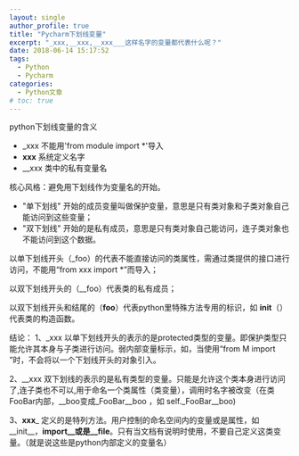 ```yaml
---
layout: single
author_profile: true
title: "Pycharm下划线变量"
excerpt: "_xxx,__xxx,__xxx___这样名字的变量都代表什么呢？"
date: 2018-06-14 15:17:52
tags:
  - Python
  - Pycharm
categories:
  - Python文章
# toc: true
---
```


python下划线变量的含义   

* _xxx 不能用'from module import *'导入
* __xxx__ 系统定义名字
* __xxx    类中的私有变量名

核心风格：避免用下划线作为变量名的开始。

* "单下划线" 开始的成员变量叫做保护变量，意思是只有类对象和子类对象自己能访问到这些变量；
* "双下划线" 开始的是私有成员，意思是只有类对象自己能访问，连子类对象也不能访问到这个数据。

以单下划线开头（_foo）的代表不能直接访问的类属性，需通过类提供的接口进行访问，不能用“from xxx import *”而导入；

以双下划线开头的（__foo）代表类的私有成员；

以双下划线开头和结尾的（__foo__）代表python里特殊方法专用的标识，如 __init__（）代表类的构造函数。

结论：
1、_xxx 以单下划线开头的表示的是protected类型的变量。即保护类型只能允许其本身与子类进行访问。弱内部变量标示，如，当使用“from M import ”时，不会将以一个下划线开头的对象引入。

2、__xxx 双下划线的表示的是私有类型的变量。只能是允许这个类本身进行访问了,连子类也不可以,用于命名一个类属性（类变量），调用时名字被改变（在类FooBar内部，__boo变成_FooBar__boo ，如 self._FooBar__boo)

3、__xxx___ 定义的是特列方法。用户控制的命名空间内的变量或是属性，如__init__，__import__或是__file__。只有当文档有说明时使用，不要自己定义这类变量。（就是说这些是python内部定义的变量名）